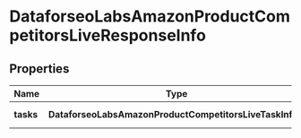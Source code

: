 # DataforseoLabsAmazonProductCompetitorsLiveResponseInfo

## Properties

| Name | Type | Description | Notes |
|------------ | ------------- | ------------- | -------------|
**tasks** | **DataforseoLabsAmazonProductCompetitorsLiveTaskInfo[]** | array of tasks |[optional]|